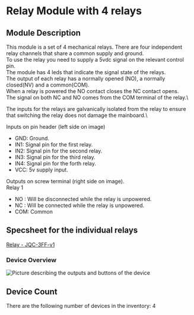 # Relay Module with 4 relays

## Module Description

This module is a set of 4 mechanical relays. There are four independent relay channels that share a common supply and ground.\
To use the relay you need to supply a 5vdc signal on the relevant control pin.\
The module has 4 leds that indicate the signal state of the relays.\
The output of each relay has a normally opened (NO), a normally closed(NV) and a common(COM).\
When a relay is powered the NO contact closes the NC contact opens.\
The signal on both NC and NO comes from the COM terminal of the relay.\

The inputs for the relays are galvanically isolated from the relay to ensure that switching the relay does not damage the mainboard.\

Inputs on pin header (left side on image)
- GND: Ground.
- IN1: Signal pin for the first relay.
- IN2: Signal pin for the second relay.
- IN3: Signal pin for the third relay.
- IN4: Signal pin for the forth relay.
- VCC: 5v supply input.

Outputs on screw terminal (right side on image).\
Relay 1
- NO : Will be disconnected while the relay is unpowered.
- NC : Will be connected while the relay is unpowered.
- COM: Common

## Specsheet for the individual relays
[Relay - JQC-3FF-v1](../specsheets/jqc-3ff-v1.pdf)


### Device Overview
<img src="../pictures/4x-relay-module.png" alt="Picture describing the outputs and buttons of the device" title="Battery module 2pcs 18650 battery - Overview" style="max-width: 400px">


## Device Count
There are the following number of devices in the inventory: 4